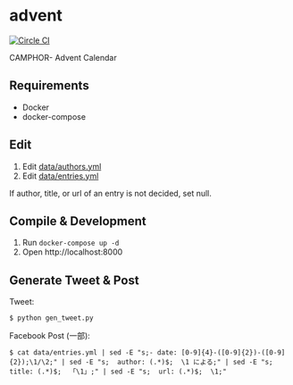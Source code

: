 advent
======

[![Circle CI](https://circleci.com/gh/camphor-/advent.svg?style=shield&circle-token=b81bec23b8042e1a5cdd85f15fedcdc6bd3058b3)](https://circleci.com/gh/camphor-/advent)

CAMPHOR- Advent Calendar

Requirements
------------
- Docker
- docker-compose

Edit
----
1. Edit [data/authors.yml](data/authors.yml)
2. Edit [data/entries.yml](data/entries.yml)

If author, title, or url of an entry is not decided, set null.

Compile & Development
---------------------
1. Run `docker-compose up -d`
2. Open http://localhost:8000

Generate Tweet & Post
---------------------
Tweet:
```
$ python gen_tweet.py
```

Facebook Post (一部):
```
$ cat data/entries.yml | sed -E "s;- date: [0-9]{4}-([0-9]{2})-([0-9]{2});\1/\2;" | sed -E "s;  author: (.*)$;  \1 による;" | sed -E "s;  title: (.*)$;  「\1」;" | sed -E "s;  url: (.*)$;  \1;"
```
